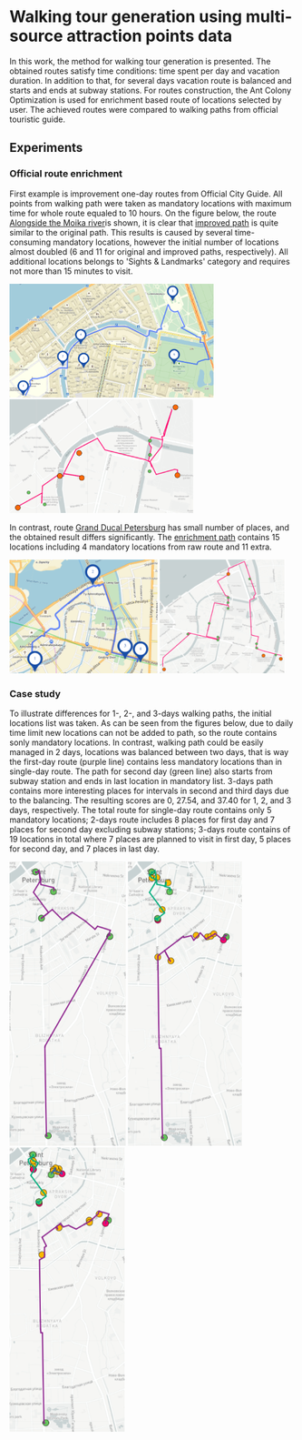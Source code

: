 #  Walking tour generation using multi-source attraction points data 

In this work, the method for walking tour generation is presented. The obtained routes satisfy time conditions: time spent per day and vacation duration. In addition to that, for several days vacation route is balanced and starts and ends at subway stations. For routes construction, the Ant Colony Optimization is used for enrichment based route of locations selected by user. The achieved routes were compared to walking paths from official touristic guide. 

## Experiments

### Official route enrichment

First example is improvement one-day routes from Official City Guide. All points from walking path were taken as mandatory locations with maximum time for whole route equaled to 10 hours. On the figure below, the route <a href='http://www.visit-petersburg.ru/en/route/20/' target="_blank">Alongside the Moika river</a>is shown, it is clear that <a href='https://mukhinaks.github.io/walking-route-generation/4.3-official-improved-route-1.html' target="_blank">improved path</a>  is quite similar to the original path. This results is caused by several time-consuming mandatory locations, however the initial number of locations almost doubled (6 and 11 for original and improved paths, respectively). All additional locations belongs to 'Sights & Landmarks' category and requires not more than 15 minutes to visit.

<img src="images/4.3-official-raw-route-1.png" height="200"> <a href='https://mukhinaks.github.io/walking-route-generation/4.3-official-improved-route-1.html' target="_blank"><img src="images/4.3-official-improved-route-1.png" height="200"></a>

In contrast, route <a href='http://www.visit-petersburg.ru/en/route/13/' target="_blank">Grand Ducal Petersburg</a> has small number of places, and the obtained result differs significantly. The <a href='https://mukhinaks.github.io/walking-route-generation/4.3-official-improved-route-2.html' target="_blank">enrichment path</a> contains 15 locations including 4 mandatory locations from raw route and 11 extra. 

<img src="images/4.3-official-raw-route-2.png" height="200"> <a href='https://mukhinaks.github.io/walking-route-generation/4.3-official-improved-route-2.html' target="_blank"><img src="images/4.3-official-improved-route-2.png" height="200"></a>

### Case study

To illustrate differences for 1-, 2-, and 3-days walking paths, the initial locations list was taken. As can be seen from the figures below, due to daily time limit new locations can not be added to path, so the route contains sonly mandatory locations. In contrast, walking path could be easily managed in 2 days, locations was balanced between two days, that is way the first-day route (purple line) contains less mandatory locations than in single-day route. The path for second day (green line) also starts from subway station and ends in last location in mandatory list. 3-days path contains more interesting places for intervals in second and third days due to the balancing. The resulting scores are 0, 27.54, and 37.40 for 1, 2, and 3 days, respectively. The total route for single-day route contains only 5 mandatory locations; 2-days route includes 8 places for first day and 7 places for second day excluding subway stations; 3-days route contains of 19 locations in total where 7 places are planned to visit in first day, 5 places for second day, and 7 places in last day.

<a href='https://mukhinaks.github.io/walking-route-generation/4.4-case-study-1-day-route.html' target="_blank"><img src="images/4.4-case-study-1-day-route.png" height="500"></a> <a href='https://mukhinaks.github.io/walking-route-generation/4.4-case-study-2-days-route.html' target="_blank"><img src="images/4.4-case-study-2-days-route.png" height="500"></a> <a href='https://mukhinaks.github.io/walking-route-generation/4.4-case-study-3-days-route.html' target="_blank"><img src="images/4.4-case-study-3-days-route.png" height="500"></a>
